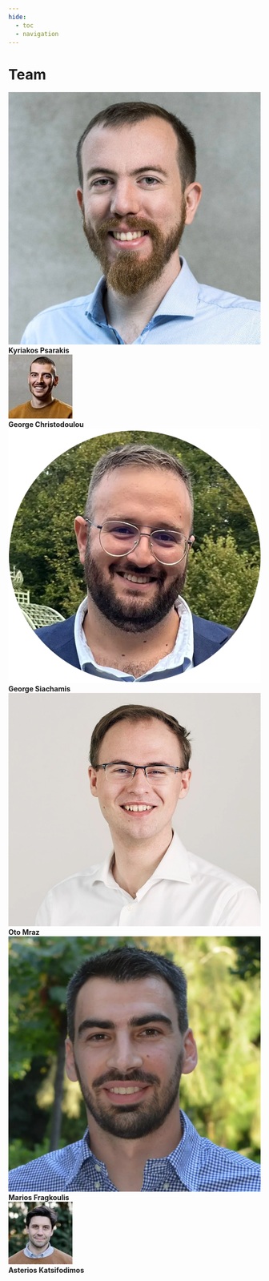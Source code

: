 ```yaml
---
hide:
  - toc
  - navigation
---
```


# Team

<div class="people-grid">

  <div class="person">
    <a href="https://kpsarakis.com/" target="_blank">
      <img src="../assets/people/kpsarakis.webp" alt="Kyriakos Psarakis" />
    </a>
    <div><strong>Kyriakos Psarakis</strong><br />
        <!-- Can add some text here -->
    </div>
  </div>

  <div class="person">
    <a href="https://giorgoschristodoulou.github.io/" target="_blank">
      <img src="../assets/people/gchristodoulou.webp" alt="George Christodoulou" />
    </a>
    <div><strong>George Christodoulou</strong><br />
        <!-- Can add some text here -->
    </div>
  </div>

  <div class="person">
    <a href="https://gsiachamis.github.io/" target="_blank">
      <img src="../assets/people/gsiachamis.webp" alt="George Siachamis" />
    </a>
    <div><strong>George Siachamis</strong><br />
        <!-- Can add some text here -->
    </div>
  </div>

  <div class="person">
    <a href="https://omrazcz.github.io/" target="_blank">
      <img src="../assets/people/omraz.webp" alt="Oto Mraz" />
    </a>
    <div><strong>Oto Mraz</strong><br />
        <!-- Can add some text here -->
    </div>
  </div>

  <div class="person">
    <a href="https://mariosfragkoulis.gr/" target="_blank">
      <img src="../assets/people/mfragkoulis.webp" alt="Marios Fragkoulis" />
    </a>
    <div><strong>Marios Fragkoulis</strong><br />
        <!-- Can add some text here -->
    </div>
  </div>

  <div class="person">
    <a href="https://asterios.katsifodimos.com/" target="_blank">
      <img src="../assets/people/akatsifodimos.webp" alt="Asterios Katsifodimos" />
    </a>
    <div><strong>Asterios Katsifodimos</strong><br />
        <!-- Can add some text here -->
    </div>
  </div>

</div>